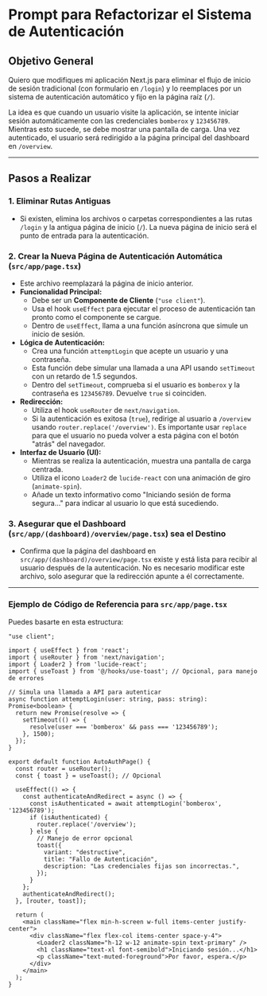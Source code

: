 # Prompt para Refactorizar el Sistema de Autenticación

## Objetivo General
Quiero que modifiques mi aplicación Next.js para eliminar el flujo de inicio de sesión tradicional (con formulario en `/login`) y lo reemplaces por un sistema de autenticación automático y fijo en la página raíz (`/`).

La idea es que cuando un usuario visite la aplicación, se intente iniciar sesión automáticamente con las credenciales `bomberox` y `123456789`. Mientras esto sucede, se debe mostrar una pantalla de carga. Una vez autenticado, el usuario será redirigido a la página principal del dashboard en `/overview`.

---

## Pasos a Realizar

### 1. Eliminar Rutas Antiguas
- Si existen, elimina los archivos o carpetas correspondientes a las rutas `/login` y la antigua página de inicio (`/`). La nueva página de inicio será el punto de entrada para la autenticación.

### 2. Crear la Nueva Página de Autenticación Automática (`src/app/page.tsx`)
- Este archivo reemplazará la página de inicio anterior.
- **Funcionalidad Principal:**
    - Debe ser un **Componente de Cliente** (`"use client"`).
    - Usa el hook `useEffect` para ejecutar el proceso de autenticación tan pronto como el componente se cargue.
    - Dentro de `useEffect`, llama a una función asíncrona que simule un inicio de sesión.
- **Lógica de Autenticación:**
    - Crea una función `attemptLogin` que acepte un usuario y una contraseña.
    - Esta función debe simular una llamada a una API usando `setTimeout` con un retardo de 1.5 segundos.
    - Dentro del `setTimeout`, comprueba si el usuario es `bomberox` y la contraseña es `123456789`. Devuelve `true` si coinciden.
- **Redirección:**
    - Utiliza el hook `useRouter` de `next/navigation`.
    - Si la autenticación es exitosa (`true`), redirige al usuario a `/overview` usando `router.replace('/overview')`. Es importante usar `replace` para que el usuario no pueda volver a esta página con el botón "atrás" del navegador.
- **Interfaz de Usuario (UI):**
    - Mientras se realiza la autenticación, muestra una pantalla de carga centrada.
    - Utiliza el icono `Loader2` de `lucide-react` con una animación de giro (`animate-spin`).
    - Añade un texto informativo como "Iniciando sesión de forma segura..." para indicar al usuario lo que está sucediendo.

### 3. Asegurar que el Dashboard (`src/app/(dashboard)/overview/page.tsx`) sea el Destino
- Confirma que la página del dashboard en `src/app/(dashboard)/overview/page.tsx` existe y está lista para recibir al usuario después de la autenticación. No es necesario modificar este archivo, solo asegurar que la redirección apunte a él correctamente.

---

### Ejemplo de Código de Referencia para `src/app/page.tsx`

Puedes basarte en esta estructura:

```tsx
"use client";

import { useEffect } from 'react';
import { useRouter } from 'next/navigation';
import { Loader2 } from 'lucide-react';
import { useToast } from '@/hooks/use-toast'; // Opcional, para manejo de errores

// Simula una llamada a API para autenticar
async function attemptLogin(user: string, pass: string): Promise<boolean> {
  return new Promise(resolve => {
    setTimeout(() => {
      resolve(user === 'bomberox' && pass === '123456789');
    }, 1500);
  });
}

export default function AutoAuthPage() {
  const router = useRouter();
  const { toast } = useToast(); // Opcional

  useEffect(() => {
    const authenticateAndRedirect = async () => {
      const isAuthenticated = await attemptLogin('bomberox', '123456789');
      if (isAuthenticated) {
        router.replace('/overview');
      } else {
        // Manejo de error opcional
        toast({
          variant: "destructive",
          title: "Fallo de Autenticación",
          description: "Las credenciales fijas son incorrectas.",
        });
      }
    };
    authenticateAndRedirect();
  }, [router, toast]);

  return (
    <main className="flex min-h-screen w-full items-center justify-center">
      <div className="flex flex-col items-center space-y-4">
        <Loader2 className="h-12 w-12 animate-spin text-primary" />
        <h1 className="text-xl font-semibold">Iniciando sesión...</h1>
        <p className="text-muted-foreground">Por favor, espera.</p>
      </div>
    </main>
  );
}
```
